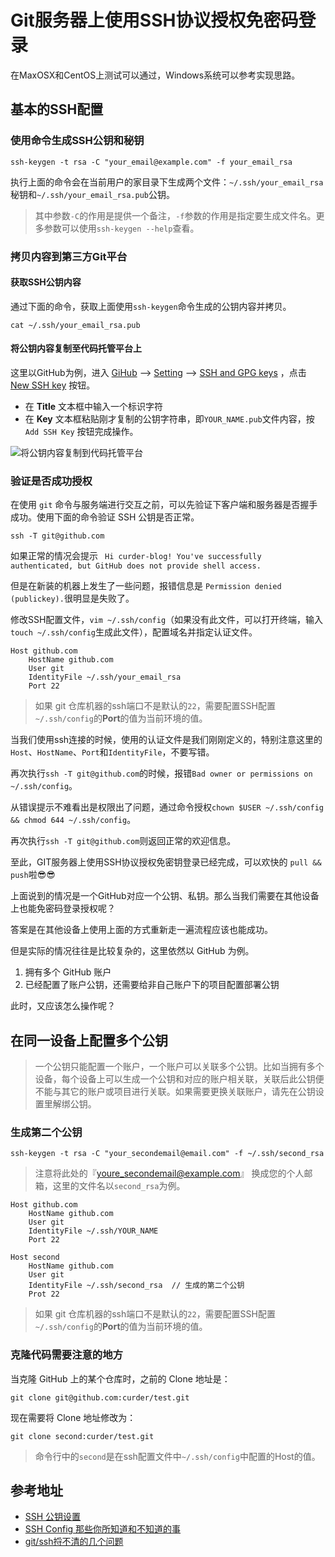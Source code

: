 # Git服务器上使用SSH协议授权免密码登录

在MaxOSX和CentOS上测试可以通过，Windows系统可以参考实现思路。

## 基本的SSH配置

### 使用命令生成SSH公钥和秘钥

```
ssh-keygen -t rsa -C "your_email@example.com" -f your_email_rsa
```

执行上面的命令会在当前用户的家目录下生成两个文件：`~/.ssh/your_email_rsa`秘钥和`~/.ssh/your_email_rsa.pub`公钥。

> 其中参数`-C`的作用是提供一个备注，`-f`参数的作用是指定要生成文件名。更多参数可以使用`ssh-keygen --help`查看。

### 拷贝内容到第三方Git平台

#### 获取SSH公钥内容

通过下面的命令，获取上面使用`ssh-keygen`命令生成的公钥内容并拷贝。

```
cat ~/.ssh/your_email_rsa.pub
```

#### 将公钥内容复制至代码托管平台上

这里以GitHub为例，进入 [GiHub](https://github.com/) --> [Setting](https://github.com/settings/profile) --> [SSH and GPG keys](https://github.com/settings/keys) ，点击 [New SSH key](https://github.com/settings/ssh/new) 按钮。

- 在 **Title** 文本框中输入一个标识字符
- 在 **Key** 文本框粘贴刚才复制的公钥字符串，即`YOUR_NAME.pub`文件内容，按 `Add SSH Key` 按钮完成操作。

![将公钥内容复制到代码托管平台](/assets/github-save-ssh-key.png)

### 验证是否成功授权

在使用 `git` 命令与服务端进行交互之前，可以先验证下客户端和服务器是否握手成功。使用下面的命令验证 SSH 公钥是否正常。

```
ssh -T git@github.com
```

如果正常的情况会提示 ` Hi curder-blog! You've successfully authenticated, but GitHub does not provide shell access.`

但是在新装的机器上发生了一些问题，报错信息是 `Permission denied (publickey).`很明显是失败了。

修改SSH配置文件，`vim ~/.ssh/config`（如果没有此文件，可以打开终端，输入`touch ~/.ssh/config`生成此文件），配置域名并指定认证文件。

```
Host github.com
    HostName github.com
    User git
    IdentityFile ~/.ssh/your_email_rsa
    Port 22
```
> 如果 git 仓库机器的ssh端口不是默认的`22`，需要配置SSH配置`~/.ssh/config`的**Port**的值为当前环境的值。

当我们使用ssh连接的时候，使用的认证文件是我们刚刚定义的，特别注意这里的`Host`、`HostName`、`Port`和`IdentityFile`，不要写错。

再次执行`ssh -T git@github.com`的时候，报错`Bad owner or permissions on ~/.ssh/config`。

从错误提示不难看出是权限出了问题，通过命令授权`chown $USER ~/.ssh/config && chmod 644 ~/.ssh/config`。

再次执行`ssh -T git@github.com`则返回正常的欢迎信息。

至此，GIT服务器上使用SSH协议授权免密钥登录已经完成，可以欢快的 `pull && push`啦😎😎

上面说到的情况是一个GitHub对应一个公钥、私钥。那么当我们需要在其他设备上也能免密码登录授权呢？

答案是在其他设备上使用上面的方式重新走一遍流程应该也能成功。

但是实际的情况往往是比较复杂的，这里依然以 GitHub 为例。

1. 拥有多个 GitHub 账户
2. 已经配置了账户公钥，还需要给非自己账户下的项目配置部署公钥

此时，又应该怎么操作呢？

## 在同一设备上配置多个公钥

> 一个公钥只能配置一个账户，一个账户可以关联多个公钥。比如当拥有多个设备，每个设备上可以生成一个公钥和对应的账户相关联，关联后此公钥便不能与其它的账户或项目进行关联。如果需要更换关联账户，请先在公钥设置里解绑公钥。

### 生成第二个公钥

```
ssh-keygen -t rsa -C "your_secondemail@email.com" -f ~/.ssh/second_rsa
```

> 注意将此处的『youre_secondemail@example.com』 换成您的个人邮箱，这里的文件名以`second_rsa`为例。

```
Host github.com
    HostName github.com
    User git
    IdentityFile ~/.ssh/YOUR_NAME
    Port 22

Host second
    HostName github.com
    User git
    IdentityFile ~/.ssh/second_rsa  // 生成的第二个公钥
    Prot 22
```
> 如果 git 仓库机器的ssh端口不是默认的`22`，需要配置SSH配置`~/.ssh/config`的**Port**的值为当前环境的值。

### 克隆代码需要注意的地方

当克隆 GitHub 上的某个仓库时，之前的 Clone 地址是：

```
git clone git@github.com:curder/test.git
```

现在需要将 Clone 地址修改为：

```
git clone second:curder/test.git
```

> 命令行中的`second`是在ssh配置文件中`~/.ssh/config`中配置的Host的值。

## 参考地址

- [SSH 公钥设置](https://coding.net/help/doc/git/ssh-key.html)
- [SSH Config 那些你所知道和不知道的事](https://deepzz.com/post/how-to-setup-ssh-config.html)
- [git/ssh捋不清的几个问题](http://www.cnblogs.com/hustskyking/p/problems-in-git-when-ssh.html)
